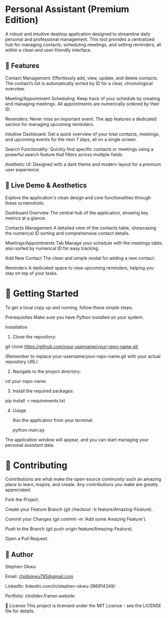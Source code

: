  # Personal Assistant (Premium Edition)

A robust and intuitive desktop application designed to streamline daily personal and professional management. This tool provides a centralized hub for managing contacts, scheduling meetings, and setting reminders, all within a clean and user-friendly interface.

## 🌟 Features

Contact Management: Effortlessly add, view, update, and delete contacts. The contact’s list is automatically sorted by ID for a clear, chronological overview.

Meeting/Appointment Scheduling: Keep track of your schedule by creating and managing meetings. All appointments are numerically ordered by their ID.

Reminders: Never miss an important event. The app features a dedicated section for managing upcoming reminders.

Intuitive Dashboard: Get a quick overview of your total contacts, meetings, and upcoming events for the next 7 days, all on a single screen.

Search Functionality: Quickly find specific contacts or meetings using a powerful search feature that filters across multiple fields.

Aesthetic UI: Designed with a dark theme and modern layout for a premium user experience.

## 📸 Live Demo & Aesthetics

Explore the application's clean design and core functionalities through these screenshots.

Dashboard Overview
The central hub of the application, showing key metrics at a glance.

Contacts Management
A detailed view of the contacts table, showcasing the numerical ID sorting and comprehensive contact details.

Meetings/Appointments Tab
Manage your schedule with the meetings table, also sorted by numerical ID for easy tracking.

Add New Contact
The clean and simple modal for adding a new contact.

Reminders
A dedicated space to view upcoming reminders, helping you stay on top of your tasks.

# 🚀 Getting Started

To get a local copy up and running, follow these simple steps.

Prerequisites
Make sure you have Python installed on your system.

Installation
1. Clone the repository:

git clone https://github.com/your-username/your-repo-name.git

(Remember to replace your-username/your-repo-name.git with your actual repository URL)

2. Navigate to the project directory:

cd your-repo-name

3. Install the required packages:

pip install -r requirements.txt

4. Usage

   Run the application from your terminal:

   python main.py

The application window will appear, and you can start managing your personal assistant data.

# 🤝 Contributing

Contributions are what make the open-source community such an amazing place to learn, inspire, and create. Any contributions you make are greatly appreciated.

Fork the Project.

Create your Feature Branch (git checkout -b feature/Amazing-Feature).

Commit your Changes (git commit -m 'Add some Amazing Feature').

Push to the Branch (git push origin feature/Amazing-Feature).

Open a Pull Request.

## 👤 Author

Stephen Okwu

Email: chidiokwu795@gmail.com

LinkedIn: linkedin.com/in/stephen-okwu-396914349/

Portfolio: chididev.framer.website

📄 License
This project is licensed under the MIT License - see the LICENSE file for details.
